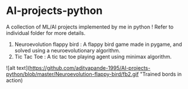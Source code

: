 # AI-projects-python
A collection of ML/AI projects implemented by me in python ! Refer to individual folder for more details.

1. Neuroevolution flappy bird : A flappy bird game made in pygame, and solved using a neuroevolutionary algorithm.
2. Tic Tac Toe : A tic tac toe playing agent using minimax algorithm.

![alt text](https://github.com/adityapande-1995/AI-projects-python/blob/master/Neuroevolution-flappy-bird/fb2.gif "Trained bords in action) 

